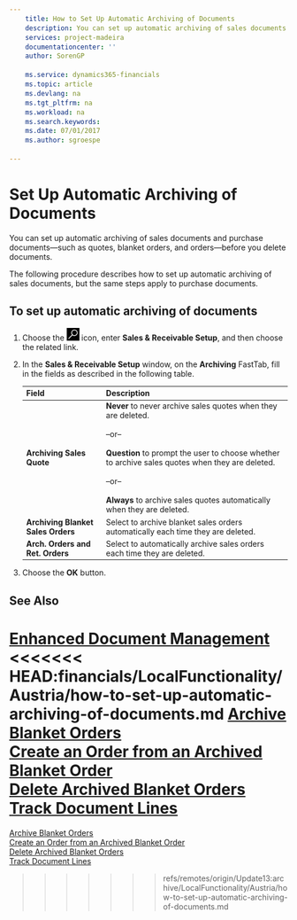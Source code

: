 ```yaml
---
    title: How to Set Up Automatic Archiving of Documents
    description: You can set up automatic archiving of sales documents and purchase documents—such as quotes, blanket orders, and orders—before you delete documents.
    services: project-madeira
    documentationcenter: ''
    author: SorenGP

    ms.service: dynamics365-financials
    ms.topic: article
    ms.devlang: na
    ms.tgt_pltfrm: na
    ms.workload: na
    ms.search.keywords:
    ms.date: 07/01/2017
    ms.author: sgroespe

---
```

# Set Up Automatic Archiving of Documents
You can set up automatic archiving of sales documents and purchase documents—such as quotes, blanket orders, and orders—before you delete documents.  

The following procedure describes how to set up automatic archiving of sales documents, but the same steps apply to purchase documents.  

## To set up automatic archiving of documents  

1.  Choose the ![Search for Page or Report](../../media/ui-search/search_small.png "Search for Page or Report icon") icon, enter **Sales & Receivable Setup**, and then choose the related link.  
2.  In the **Sales & Receivable Setup** window, on the **Archiving** FastTab, fill in the fields as described in the following table.  

    |Field|Description|  
    |---------------------------------|---------------------------------------|  
    |**Archiving Sales Quote**|**Never** to never archive sales quotes when they are deleted.<br /><br /> –or–<br /><br /> **Question** to prompt the user to choose whether to archive sales quotes when they are deleted.<br /><br /> –or–<br /><br /> **Always** to archive sales quotes automatically when they are deleted.|  
    |**Archiving Blanket Sales Orders**|Select to archive blanket sales orders automatically each time they are deleted.|  
    |**Arch. Orders and Ret. Orders**|Select to automatically archive sales orders each time they are deleted.|  

3.  Choose the **OK** button.  

## See Also  
 [Enhanced Document Management](enhanced-document-management.md)   
<<<<<<< HEAD:financials/LocalFunctionality/Austria/how-to-set-up-automatic-archiving-of-documents.md
 [Archive Blanket Orders](how-to-archive-blanket-orders.md)   
 [Create an Order from an Archived Blanket Order](how-to-create-an-order-from-an-archived-blanket-order.md)   
 [Delete Archived Blanket Orders](how-to-delete-archived-blanket-orders.md)   
 [Track Document Lines](how-to-track-document-lines.md)
=======
 [Archive Blanket Orders](how-to-archive-blanket-orders.md)   
 [Create an Order from an Archived Blanket Order](how-to-create-an-order-from-an-archived-blanket-order.md)   
 [Delete Archived Blanket Orders](how-to-delete-archived-blanket-orders.md)   
 [Track Document Lines](how-to-track-document-lines.md) 
>>>>>>> refs/remotes/origin/Update13:archive/LocalFunctionality/Austria/how-to-set-up-automatic-archiving-of-documents.md
